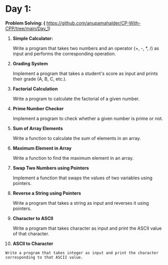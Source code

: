 # **Day 1:**

**Problem Solving: (** https://github.com/anupamahalder/CP-With-CPP/tree/main/Day_1)

1. **Simple Calculator:** 
    
    Write a program that takes two numbers and an operator (+, -, *, /) as input and performs the corresponding operation.
    
2. **Grading System**
    
    Implement a program that takes a student's score as input and prints their grade (A, B, C, etc.).
    
3. **Factorial Calculation**
    
    Write a program to calculate the factorial of a given number.
    
4. **Prime Number Checker**
    
    Implement a program to check whether a given number is prime or not.
    
5. **Sum of Array Elements**
    
    Write a function to calculate the sum of elements in an array.
    
6. **Maximum Element in Array**
    
    Write a function to find the maximum element in an array.
    
7. **Swap Two Numbers using Pointers**
    
    Implement a function that swaps the values of two variables using pointers.
    
8. **Reverse a String using Pointers**
    
    Write a program that takes a string as input and reverses it using pointers.
    
9. **Character to ASCII** 
    
    Write a program that takes character as input and print the ASCII value of that character.
    
10.  **ASCII to Character** 
    
    Write a program that takes integer as input and print the character corresponding to that ASCII value.
